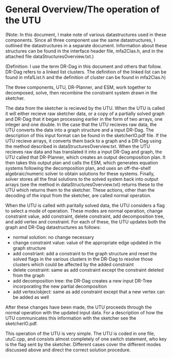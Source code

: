 General Overview/The operation of the UTU
=========================================

(Note:  In this document, I make note of various datastructures used in these components.  Since all three component use the same datastructures, I outlined the datastructures in a separate document.  Information about these structures can be found in the interface header file, mfa2Clas.h, and in the attached file
dataStructuresOverview.txt.)

(Definition:  I use the term DR-Dag in this document and others that follow.  DR-Dag refers to a linked list clusters.  The definition of the linked list can be found in mfa1List.h and the definition of cluster can be found in mfa2Clas.h)

The three components, UTU, DR-Planner, and ESM, work together to decomposed, solve, then recombine the constraint system drawn in the sketcher.

The data from the sketcher is recieved by the UTU.  When the UTU is called it will either recieve raw sketcher data, or a copy of a partially solved graph and DR-Dag that it began processing earlier in the form of two arrays, one integer and one double. In the case that the UTU recieves raw data, the UTU converts the data into a graph structure and a input DR-Dag.  The description of this input format can be found in the sketcherIO.pdf file.  If the UTU recieve arrays, it converts them back to a graph and a DR-Dag using the method described in dataStructuresOverview.txt.  When the UTU recieves raw data and has translated it into a input DR-Dag and graph, the UTU called that DR-Planner, which creates an output decomposition plan. It then takes this output plan and calls the ESM, which generates equation systems following the decomposition plan, and uses an off-the-shelf algebraic/numeric solver to obtain solutions for these systems. Finally, solver stores all the final solutions to the solved system back into output arrays (see the method in dataStructuresOverview.txt) returns these to the UTU which returns them to the sketcher.  These actions, other than the decoding of the input from the sketcher, are called normal operation.

When the UTU is called with paritally solved data, the UTU considers a flag to select a mode of operation. These modes are normal operation, change constraint value, add constraint, delete constraint, add decomposition tree, and add vertex and constraint.  For each of these, the UTU updates both the graph and DR-Dag datastructures as follows:

- normal solution: no change necessary
- change constraint value: value of the appropriate edge updated in the graph structure
- add constriant: add a constraint to the graph structure and reset the solved flags in the various clusters in the DR-Dag to resolve those clusters which could be affected by the added constraint
- delete constraint: same as add constraint except the constraint deleted from the graph
- add decomposition tree: the DR-Dag creates a new input DR-Tree incorporating the new partial decomposition
- add vertex/object: same as add constraint except that a new vertex can be added as well

After these changes have been made, the UTU proceeds through the normal operation with the updated input data.  For a description of how the UTU communicates this information with the sketcher see the sketcherIO.pdf.


This operation of the UTU is very simple.  The UTU is coded in one file, utuC.cpp, and consists almost completely of one switch statement, who key is the flag sent by the sketcher.  Different cases cover the different modes discussed above and direct the correct solution procedure.
